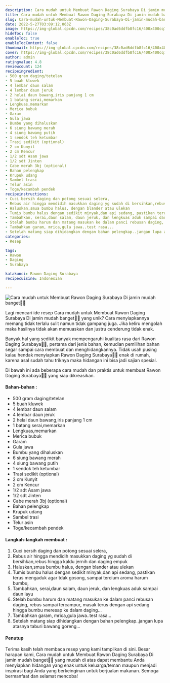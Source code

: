 ```yaml
---
description: Cara mudah untuk Membuat Rawon Daging Surabaya Di jamin mudah banget"
title: Cara mudah untuk Membuat Rawon Daging Surabaya Di jamin mudah banget
slug: Cara-mudah-untuk-Membuat-Rawon-Daging-Surabaya-Di-jamin-mudah-banget
date: 2022-5-27T03:09:12.063Z
image: https://img-global.cpcdn.com/recipes/38c0ad6ddfb8fc16/400x400cq70/photo.jpg
hideToc: false
enableToc: true
enableTocContent: false
thumbnail: https://img-global.cpcdn.com/recipes/38c0ad6ddfb8fc16/400x400cq70/photo.jpg
cover: https://img-global.cpcdn.com/recipes/38c0ad6ddfb8fc16/400x400cq70/photo.jpg
author: admin
ratingvalue: 4.8
reviewcount: 124
recipeingredient:
- 500 gram daging/tetelan
- 5 buah kluwek
- 4 lembar daun salam
- 4 lembar daun jeruk
- 2 helai daun bawang,iris panjang 1 cm
- 1 batang serai,memarkan
- Lengkuas,memarkan
- Merica bubuk
- Garam
- Gula jawa
- Bumbu yang dihaluskan
- 6 siung bawang merah
- 4 siung bawang putih
- 1 sendok teh ketumbar
- Trasi sedikit (optional)
- 2 cm Kunyit
- 2 cm Kencur
- 1/2 sdt Asam jawa
- 1/2 sdt Jinten
- Cabe merah 3bj (optional)
- Bahan pelengkap
- Krupuk udang
- Sambel trasi
- Telur asin
- Toge/kecambah pendek
recipeinstructions:
- Cuci bersih daging dan potong sesuai selera,
- Rebus air hingga mendidih masukkan daging yg sudah di bersihkan,rebus hingga kaldu jernih dan daging empuk
- Haluskan,smua bumbu halus, dengan blander atau ulekan
- Tumis bumbu halus dengan sedikit minyak,dan api sedang, pastikan terus mengaduk agar tdak gosong, sampai tercium aroma harum bumbu,
- Tambahkan, serai,daun salam, daun jeruk, dan lengkuas aduk sampai daun layu
- Stelah bumbu harum dan matang masukan ke dalam panci rebusan daging, rebus sampai tercampur, masak terus dengan api sedang hingga bumbu meresap ke dalam daging...
- Tambahkan garam, mrica,gula jawa..test rasa...
- Setelah matang siap dihidangkan dengan bahan pelengkap..jangan lupa atasnya taburi bawang goreng...
categories:
- Resep

tags:
- Rawon
- Daging
- Surabaya

katakunci: Rawon Daging Surabaya
recipecuisine: Indonesian

---
```


![Cara mudah untuk Membuat Rawon Daging Surabaya Di jamin mudah banget👩‍🍳](https://img-global.cpcdn.com/recipes/38c0ad6ddfb8fc16/400x400cq70/photo.jpg)

Lagi mencari ide resep Cara mudah untuk Membuat Rawon Daging Surabaya Di jamin mudah banget👩‍🍳 yang unik? Cara menyiapkannya memang tidak terlalu sulit namun tidak gampang juga. Jika keliru mengolah maka hasilnya tidak akan memuaskan dan justru cenderung tidak enak.

Banyak hal yang sedikit banyak mempengaruhi kualitas rasa dari Rawon Daging Surabaya👩‍🍳, pertama dari jenis bahan, kemudian pemilihan bahan segar sampai cara membuat dan menghidangkannya. Tidak usah pusing kalau hendak menyiapkan Rawon Daging Surabaya👩‍🍳 enak di rumah, karena asal sudah tahu triknya maka hidangan ini bisa jadi sajian spesial.

Di bawah ini ada beberapa cara mudah dan praktis untuk membuat Rawon Daging Surabaya👩‍🍳 yang siap dikreasikan.

<!--inarticleads1-->

#### Bahan-bahan :

- 500 gram daging/tetelan
- 5 buah kluwek
- 4 lembar daun salam
- 4 lembar daun jeruk
- 2 helai daun bawang,iris panjang 1 cm
- 1 batang serai,memarkan
- Lengkuas,memarkan
- Merica bubuk
- Garam
- Gula jawa
- Bumbu yang dihaluskan
- 6 siung bawang merah
- 4 siung bawang putih
- 1 sendok teh ketumbar
- Trasi sedikit (optional)
- 2 cm Kunyit
- 2 cm Kencur
- 1/2 sdt Asam jawa
- 1/2 sdt Jinten
- Cabe merah 3bj (optional)
- Bahan pelengkap
- Krupuk udang
- Sambel trasi
- Telur asin
- Toge/kecambah pendek

<!--inarticleads2-->

#### Langkah-langkah membuat :

1. Cuci bersih daging dan potong sesuai selera,
1. Rebus air hingga mendidih masukkan daging yg sudah di bersihkan,rebus hingga kaldu jernih dan daging empuk
1. Haluskan,smua bumbu halus, dengan blander atau ulekan
1. Tumis bumbu halus dengan sedikit minyak,dan api sedang, pastikan terus mengaduk agar tdak gosong, sampai tercium aroma harum bumbu,
1. Tambahkan, serai,daun salam, daun jeruk, dan lengkuas aduk sampai daun layu
1. Stelah bumbu harum dan matang masukan ke dalam panci rebusan daging, rebus sampai tercampur, masak terus dengan api sedang hingga bumbu meresap ke dalam daging...
1. Tambahkan garam, mrica,gula jawa..test rasa...
1. Setelah matang siap dihidangkan dengan bahan pelengkap..jangan lupa atasnya taburi bawang goreng...

#### Penutup

Terima kasih telah membaca resep yang kami tampilkan di sini. Besar harapan kami, Cara mudah untuk Membuat Rawon Daging Surabaya Di jamin mudah banget👩‍🍳 yang mudah di atas dapat membantu Anda menyiapkan hidangan yang enak untuk keluarga/teman maupun menjadi inspirasi bagi Anda yang berkeinginan untuk berjualan makanan. Semoga bermanfaat dan selamat mencoba!